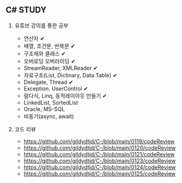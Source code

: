 <h2>C# STUDY</h2>

1. 유튜브 강의를 통한 공부
   - 연산자 ✔
   - 배열, 조건문, 반복문  ✔
   - 구조체와 클래스 ✔
   - 오버로딩 오버라이딩 ✔
   - StreamReader, XMLReader ✔
   - 자료구조(List, Dictinary, Data Table) ✔
   - Delegate, Thread ✔
   - Exception. UserControl ✔
   - 람다식, Linq, 동적레이아웃 만들기 ✔
   - LinkedList, SortedList
   - Oracle, MS-SQL
   - 비동기(async, await)

2. 코드 리뷰
   - https://github.com/gildydtjd/C-/blob/main/0119/codeReview
   - https://github.com/gildydtjd/C-/blob/main/0120/codeReview
   - https://github.com/gildydtjd/C-/blob/main/0121/codeReview
   - https://github.com/gildydtjd/C-/blob/main/0123/codeReview
   - https://github.com/gildydtjd/C-/blob/main/0124/codeReview
   - https://github.com/gildydtjd/C-/blob/main/0125/codeReview
